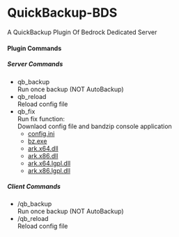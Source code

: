 # QuickBackup-BDS
A QuickBackup Plugin Of Bedrock Dedicated Server

#### Plugin Commands
##### Server Commands
+ qb_backup   
  Run once backup (NOT AutoBackup)
+ qb_reload   
  Reload config file
+ qb_fix  
  Run fix function:  
  Downlaod config file and bandzip console application
  + [config.ini](http://download.skytown.xyz:15434/Filedir/QuickBackup/config.ini)  
  + [bz.exe](http://download.skytown.xyz:15434/Filedir/QuickBackup/bz.exe) 
  + [ark.x64.dll](http://download.skytown.xyz:15434/Filedir/QuickBackup/ark.x64.dll) 
  + [ark.x86.dll](http://download.skytown.xyz:15434/Filedir/QuickBackup/ark.x86.dll) 
  + [ark.x64.lgpl.dll](http://download.skytown.xyz:15434/Filedir/QuickBackup/ark.x64.lgpl.dll) 
  + [ark.x86.lgpl.dll](http://download.skytown.xyz:15434/Filedir/QuickBackup/ark.x86.lgpl.dll) 

##### Client Commands
+ /qb_backup  
  Run once backup (NOT AutoBackup)
+ /qb_reload  
  Reload config file